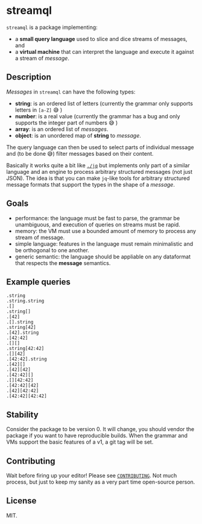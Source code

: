 # streamql

`streamql` is a package implementing:
- a **small query language** used to slice and dice streams of messages, and
- a **virtual machine** that can interpret the language and execute it against a stream of _message_.

## Description

_Messages_ in `streamql` can have the following types:
- **string**: is an ordered list of letters (currently the grammar only supports letters in `[a-Z]` 😅 )
- **number**: is a real value (currently the grammar has a bug and only supports the integer part of numbers 😅 )
- **array**: is an ordered list of _messages_.
- **object**: is an unordered map of **string** to _message_.

The query language can then be used to select parts of individual message and (to be done 😅) filter messages
based on their content.

Basically it works quite a bit like [`./jq`](https://stedolan.github.io/jq/) but implements only part of a similar language and an engine to process arbitrary structured messages (not just JSON). The idea is that you can make `jq`-like tools for arbitrary structured message formats that support the types in the shape of a _message_.

## Goals

* performance: the language must be fast to parse, the grammar be unambiguous, and execution of queries on streams must be rapid.
* memory: the VM must use a bounded amount of memory to process any stream of message.
* simple language: features in the language must remain minimalistic and be orthogonal to one another.
* generic semantic: the language should be appliable on any dataformat that respects the __message__ semantics.

## Example queries

```streamql
.string
.string.string
.[]
.string[]
.[42]
.[].string
.string[42]
.[42].string
.[42:42]
.[][]
.string[42:42]
.[][42]
.[42:42].string
.[42][]
.[42][42]
.[42:42][]
.[][42:42]
.[42:42][42]
.[42][42:42]
.[42:42][42:42]
```

## Stability

Consider the package to be version 0. It will change, you should vendor the package if you want to have reproducible builds. When the grammar and VMs support the basic features of a v1, a git tag will be set.

## Contributing

Wait before firing up your editor! Please see [`CONTRIBUTING`](CONTRIBUTING.md). Not much process, but just to keep my sanity as a very part time open-source person.

## License

MIT.
